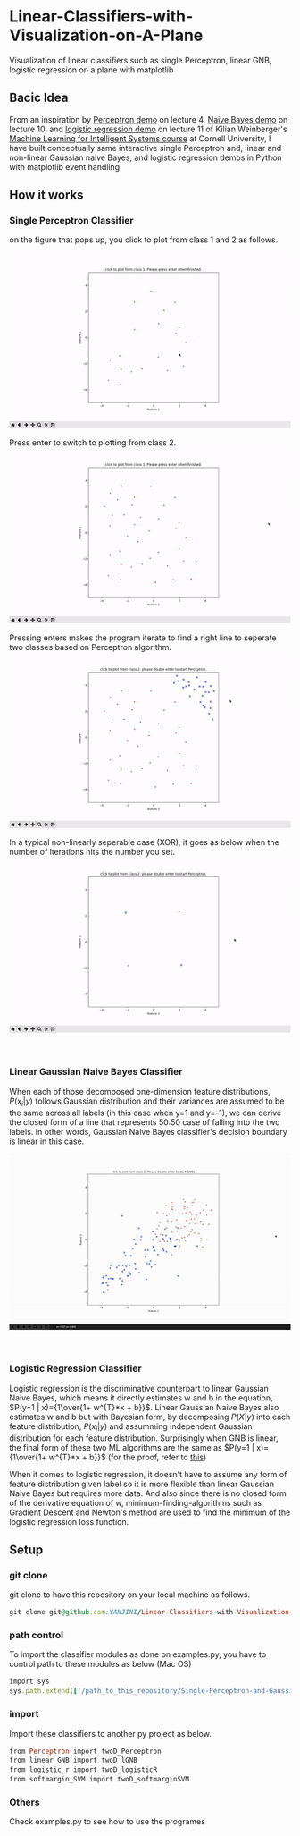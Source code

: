 # Linear-Classifiers-with-Visualization-on-A-Plane
Visualization of linear classifiers such as single Perceptron, linear GNB, logistic regression on a plane with matplotlib

## Bacic Idea
From an inspiration by [Perceptron demo](https://youtu.be/wl7gVvI-HuY?t=1331) on lecture 4, [Naive Bayes demo](https://youtu.be/rqB0XWoMreU?t=2498) on lecture 10, and [logistic regression demo](https://youtu.be/GnkDzIOxfzI?t=2703) on lecture 11 of Kilian Weinberger's [Machine Learning for Intelligent Systems course](https://www.cs.cornell.edu/courses/cs4780/2018fa/) at Cornell University, I have built conceptually same interactive single Perceptron and, linear and non-linear Gaussian naive Bayes, and logistic regression demos in Python with matplotlib event handling. <br />


## How it works
### Single Perceptron Classifier

on the figure that pops up, you click to plot from class 1 and 2 as follows. <br />

![click to plot from class 1](/images/click%20to%20plot%20from%20class%201.gif)

Press enter to switch to plotting from class 2. <br />
![click to plot from class 2](/images/click%20to%20plot%20from%20class%202.gif)

Pressing enters makes the program iterate to find a right line to seperate two classes based on Perceptron algorithm. <br />
![Perceptron_lseperable](/images/Perceptron_lseperable.gif)

In a typical non-linearly seperable case (XOR), it goes as below when the number of iterations hits the number you set. <br />
![Perceptron_nlseperable](/images/Perceptron_nlseperable.gif) <br />
<br />
<br />

### Linear Gaussian Naive Bayes Classifier
When each of those decomposed one-dimension feature distributions, $P(x_i | y)$ follows Gaussian distribution and their variances are assumed to be the same across all labels (in this case when y=1 and y=-1), we can derive the closed form of a line that represents 50:50 case of falling into the two labels. In other words, Gaussian Naive Bayes classifier's decision boundary is linear in this case. <br />

![linear_GNB](/images/linear_GNB.gif) <br />
<br />
<br />

### Logistic Regression Classifier
Logistic regression is the discriminative counterpart to linear Gaussian Naive Bayes, which means it directly estimates w and b in the equation, $P(y=1 | x)={1\over{1+ w^{T}*x + b}}$. Linear Gaussian Naive Bayes also estimates w and b but with Bayesian form, by decomposing $P(X | y)$ into each feature distribution, $P(x_{i} | y)$ and assumming independent Gaussian distribution for each feature distribution. Surprisingly when GNB is linear, the final form of these two ML algorithms are the same as $P(y=1 | x)={1\over{1+ w^{T}*x + b}}$ (for the proof, refer to [this](https://www.cs.cmu.edu/~tom/mlbook/NBayesLogReg.pdf))

When it comes to logistic regression, it doesn't have to assume any form of feature distribution given label so it is more flexible than linear Gaussian Naive Bayes but requires more data. And also since there is no closed form of the derivative equation of w, minimum-finding-algorithms such as Gradient Descent and Newton's method are used to find the minimum of the logistic regression loss function. 


## Setup

### git clone
git clone to have this repository on your local machine as follows.
```ruby
git clone git@github.com:YANJINI/Linear-Classifiers-with-Visualization-on-A-Plane.git
```

### path control
To import the classifier modules as done on examples.py, you have to control path to these modules as below (Mac OS)
```ruby
import sys
sys.path.extend(['/path_to_this_repository/Single-Perceptron-and-Gaussian-Naive-Bayes-Classifier-with-Visualization-on-A-Plane'])
```

### import 
Import these classifiers to another py project as below.
```ruby
from Perceptron import twoD_Perceptron
from linear_GNB import twoD_lGNB
from logistic_r import twoD_logisticR
from softmargin_SVM import twoD_softmarginSVM
```

### Others
Check examples.py to see how to use the programes
